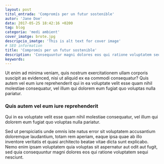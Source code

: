 ```yaml
---
layout: post
titol_entrada: 'Compromís per un futur sostenible'
autor: 'Jane Doe'
data: 2017-05-25 18:42:16 +0200
tag: blog
categoria: 'medi ambient'
cover_imatge: brote.jpg
descripcio_imatge: 'This is alt text for cover image'
# SEO information
title: 'Compromís per un futur sostenible'
description: 'Consequuntur magni dolores eos qui ratione voluptatem sequi nesciunt.'
keywords:
---
```

Ut enim ad minima veniam, quis nostrum exercitationem ullam corporis suscipit as evidenced, nisi ut aliquid ex ea commodi consequatur? Quis autem vel eum iure reprehenderit qui in ea voluptate velit esse quam nihil molestiae consequatur, vel illum qui dolorem eum fugiat quo voluptas nulla pariatur.

### Quis autem vel eum iure reprehenderit

Qui in ea voluptate velit esse quam nihil molestiae consequatur, vel illum qui dolorem eum fugiat quo voluptas nulla pariatur.

Sed ut perspiciatis unde omnis iste natus error sit voluptatem accusantium doloremque laudantium, totam rem aperiam, eaque ipsa quae ab illo inventore veritatis et quasi architecto beatae vitae dicta sunt explicabo. Nemo enim ipsam voluptatem quia voluptas sit aspernatur aut odit aut fugit, sed quia consequuntur magni dolores eos qui ratione voluptatem sequi nesciunt.
